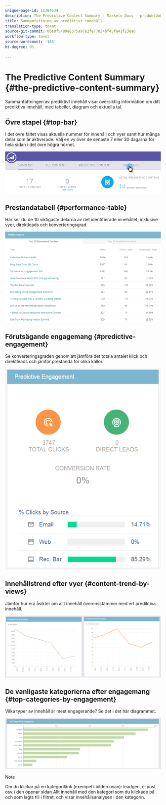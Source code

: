 ```yaml
---
unique-page-id: 11384634
description: The Predictive Content Summary - Marketo Docs - produktdokumentation
title: Sammanfattning av prediktivt innehåll
translation-type: tm+mt
source-git-commit: 06e0f5489e6375a97e2fe77834bf45fa41f23ea6
workflow-type: tm+mt
source-wordcount: '183'
ht-degree: 0%

---
```



# The Predictive Content Summary {#the-predictive-content-summary}

Sammanfattningen av prediktivt innehåll visar översiktlig information om ditt prediktiva innehåll, med tabeller, diagram och aktuella tal.

## Övre stapel {#top-bar}

I det övre fältet visas aktuella nummer för innehåll och vyer samt hur många delar som är aktiverade. Välj en vy över de senaste 7 eller 30 dagarna för hela sidan i det övre högra hörnet.

![](assets/image2017-10-17-14-3a10-3a22.png)

## Prestandatabell {#performance-table}

Här ser du de 10 viktigaste delarna av det identifierade innehållet, inklusive vyer, direktleads och konverteringsgrad.

![](assets/image2017-10-3-10-3a4-3a40.png)

## Förutsägande engagemang {#predictive-engagement}

Se konverteringsgraden genom att jämföra det totala antalet klick och direktleads och jämför prestanda för olika källor.

![](assets/predictive-engagement-actual.png)

## Innehållstrend efter vyer {#content-trend-by-views}

Jämför hur era åsikter om allt innehåll överensstämmer med ert prediktiva innehåll.

![](assets/4.png)

## De vanligaste kategorierna efter engagemang {#top-categories-by-engagement}

Vilka typer av innehåll är mest engagerande? Se det i det här diagrammet.

![](assets/5.png)

>[!NOTE]
>
>Om du klickar på en kategorilänk (exempel i bilden ovan): leadgen, e-post osv.) den öppnar sidan Allt innehåll med den kategori som du klickade på och som lagts till i filtret, och visar innehållsanalysen i den kategorin.
